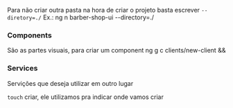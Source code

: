Para não criar outra pasta na hora de criar o projeto basta escrever `--diretory=./`
Ex.:  ng n barber-shop-ui --directory=./

### Components
São as partes visuais, para criar um component
ng g c clients/new-client &&

### Services
Servições que deseja utilizar em outro lugar

`touch` criar, ele utilizamos pra indicar onde vamos criar

